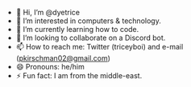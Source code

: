 - 👋 Hi, I’m @dyetrice
- 👀 I’m interested in computers & technology.
- 🌱 I’m currently learning how to code.
- 💞️ I’m looking to collaborate on a Discord bot.
- 📫 How to reach me: Twitter (triceyboi) and e-mail (pkirschman02@gmail.com)
- 😄 Pronouns: he/him
- ⚡ Fun fact: I am from the middle-east.

<!---
dyetrice/dyetrice is a ✨ special ✨ repository because its `README.md` (this file) appears on your GitHub profile.
You can click the Preview link to take a look at your changes.
--->
